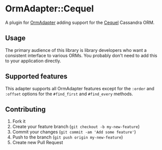 # OrmAdapter::Cequel

A plugin for [OrmAdapter](https://github.com/ianwhite/orm_adapter) adding
support for the [Cequel](https://github.com/cequel/cequel) Cassandra ORM.

## Usage

The primary audience of this library is library developers who want a
consistent interface to various ORMs. You probably don't need to add this to
your application directly.

## Supported features

This adapter supports all OrmAdapter features except for the `:order` and
`:offset` options for the `#find_first` and `#find_every` methods.

## Contributing

1. Fork it
2. Create your feature branch (`git checkout -b my-new-feature`)
3. Commit your changes (`git commit -am 'Add some feature'`)
4. Push to the branch (`git push origin my-new-feature`)
5. Create new Pull Request
